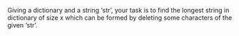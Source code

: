 Giving a dictionary and a string ‘str’, your task is to find the longest string in dictionary of size x which can be formed by deleting some characters of the given ‘str’.